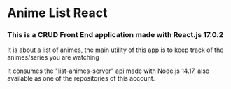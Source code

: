 # Anime List React

### This is a CRUD Front End application made with React.js 17.0.2

It is about a list of animes, the main utility of this app is to keep track of the animes/series you are watching

It consumes the "list-animes-server" api made with Node.js 14.17, also available as one of the repositories of this account.

